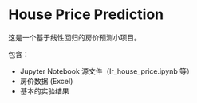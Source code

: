 # House Price Prediction

这是一个基于线性回归的房价预测小项目。  

包含：
- Jupyter Notebook 源文件（lr_house_price.ipynb 等）
- 房价数据 (Excel)
- 基本的实验结果

